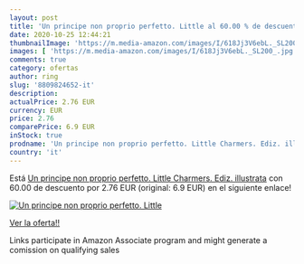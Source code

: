```yaml
---
layout: post
title: 'Un principe non proprio perfetto. Little al 60.00 % de descuento'
date: 2020-10-25 12:44:21
thumbnailImage: 'https://m.media-amazon.com/images/I/618Jj3V6ebL._SL200_.jpg'
images: [ 'https://m.media-amazon.com/images/I/618Jj3V6ebL._SL200_.jpg' ]
comments: true
category: ofertas
author: ring
slug: '8809824652-it'
description:
actualPrice: 2.76 EUR
currency: EUR
price: 2.76
comparePrice: 6.9 EUR
inStock: true
prodname: 'Un principe non proprio perfetto. Little Charmers. Ediz. illustrata'
country: 'it'
---
```


Está [Un principe non proprio perfetto. Little Charmers. Ediz. illustrata](https://www.amazon.it/dp/8809824652/?tag=tolees00-21) con 60.00 de descuento por 2.76 EUR (original: 6.9 EUR) en el siguiente enlace!

[![Un principe non proprio perfetto. Little](https://m.media-amazon.com/images/I/618Jj3V6ebL._SL200_.jpg)](https://www.amazon.it/dp/8809824652/?tag=tolees00-21)

[Ver la oferta!!](https://www.amazon.it/dp/8809824652/?tag=tolees00-21)

Links participate in Amazon Associate program and might generate a comission on qualifying sales


